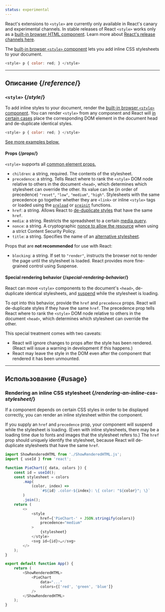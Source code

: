 ```yaml
---
status: experimental
---
```


<Canary>

React's extensions to `<style>` are currently only available in React's canary and experimental channels. In stable releases of React `<style>` works only as a [built-in browser HTML component](https://react.dev/reference/react-dom/components#all-html-components). Learn more about [React's release channels here](https://react.dev/community/versioning-policy#all-release-channels).

</Canary>

<Intro>

The [built-in browser `<style>` component](https://developer.mozilla.org/en-US/docs/Web/HTML/Element/style) lets you add inline CSS stylesheets to your document.

```js
<style> p { color: red; } </style>
```

</Intro>

<InlineToc />

---

## Описание {/_reference_/}

### `<style>` {/_style_/}

To add inline styles to your document, render the [built-in browser `<style>` component](https://developer.mozilla.org/en-US/docs/Web/HTML/Element/style). You can render `<style>` from any component and React will [in certain cases](#special-rendering-behavior) place the corresponding DOM element in the document head and de-duplicate identical styles.

```js
<style> p { color: red; } </style>
```

[See more examples below.](#usage)

#### Props {/_props_/}

`<style>` supports all [common element props.](./common.md#props)

-   `children`: a string, required. The contents of the stylesheet.
-   `precedence`: a string. Tells React where to rank the `<style>` DOM node relative to others in the document `<head>`, which determines which stylesheet can override the other. Its value can be (in order of precedence) `"reset"`, `"low"`, `"medium"`, `"high"`. Stylesheets with the same precedence go together whether they are `<link>` or inline `<style>` tags or loaded using the [`preload`](../preload.md) or [`preinit`](../preinit.md) functions.
-   `href`: a string. Allows React to [de-duplicate styles](#special-rendering-behavior) that have the same `href`.
-   `media`: a string. Restricts the spreadsheet to a certain [media query](https://developer.mozilla.org/en-US/docs/Web/CSS/CSS_media_queries/Using_media_queries).
-   `nonce`: a string. A cryptographic [nonce to allow the resource](https://developer.mozilla.org/en-US/docs/Web/HTML/Global_attributes/nonce) when using a strict Content Security Policy.
-   `title`: a string. Specifies the name of an [alternative stylesheet](https://developer.mozilla.org/en-US/docs/Web/CSS/Alternative_style_sheets).

Props that are **not recommended** for use with React:

-   `blocking`: a string. If set to `"render"`, instructs the browser not to render the page until the stylesheet is loaded. React provides more fine-grained control using Suspense.

#### Special rendering behavior {/_special-rendering-behavior_/}

React can move `<style>` components to the document's `<head>`, de-duplicate identical stylesheets, and [suspend](http://localhost:3000/reference/react/Suspense) while the stylesheet is loading.

To opt into this behavior, provide the `href` and `precedence` props. React will de-duplicate styles if they have the same `href`. The precedence prop tells React where to rank the `<style>` DOM node relative to others in the document `<head>`, which determines which stylesheet can override the other.

This special treatment comes with two caveats:

-   React will ignore changes to props after the style has been rendered. (React will issue a warning in development if this happens.)
-   React may leave the style in the DOM even after the component that rendered it has been unmounted.

---

## Использование {#usage}

### Rendering an inline CSS stylesheet {/_rendering-an-inline-css-stylesheet_/}

If a component depends on certain CSS styles in order to be displayed correctly, you can render an inline stylesheet within the component.

If you supply an `href` and `precedence` prop, your component will suspend while the stylesheet is loading. (Even with inline stylesheets, there may be a loading time due to fonts and images that the stylesheet refers to.) The `href` prop should uniquely identify the stylesheet, because React will de-duplicate stylesheets that have the same `href`.

<SandpackWithHTMLOutput>

```js src/App.js active
import ShowRenderedHTML from './ShowRenderedHTML.js';
import { useId } from 'react';

function PieChart({ data, colors }) {
    const id = useId();
    const stylesheet = colors
        .map(
            (color, index) =>
                `#${id} .color-${index}: \{ color: "${color}"; \}`
        )
        .join();
    return (
        <>
            <style
                href={'PieChart-' + JSON.stringify(colors)}
                precedence="medium"
            >
                {stylesheet}
            </style>
            <svg id={id}>…</svg>
        </>
    );
}

export default function App() {
    return (
        <ShowRenderedHTML>
            <PieChart
                data="..."
                colors={['red', 'green', 'blue']}
            />
        </ShowRenderedHTML>
    );
}
```

</SandpackWithHTMLOutput>
